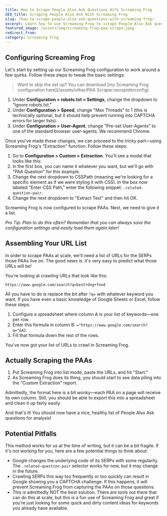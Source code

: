 ```yaml
---
title: How to Scrape People Also Ask Questions With Screaming Frog
SEO_title: Scraping People Also Ask With Screaming Frog
slug: /how-to-scrape-people-also-ask-questions-with-screaming-frog/
excerpt: Learn how to use Screaming Frog to scrape People Also Ask questions directly from SERPs.
featured_image: /assets/img/screaming-frog-paa-scrape.jpeg
redirect_from: 
category: Screaming Frog
---
```


## Configuring Screaming Frog

Let's start by setting up our Screaming Frog configuration to work around a few quirks. Follow these steps to tweak the basic settings:

> Want to skip the set up? You can download [my Screaming Frog configuration here](/assets/other/PAA Scraper.seospiderconfig).

1. Under **Configuration > robots.txt > Settings**, change the dropdown to "Ignore robots.txt."
2. Under **Configuration > Speed**, change "Max Threads" to 1 (this is technically optional, but it should help prevent running into CAPTCHA errors for larger lists).
3. Under **Configuration > User-Agent**, change "Pre-set User-Agents" to one of the standard browser user-agents. We recommend Chrome.

Once you've made these changes, we can proceed to the tricky part—using Screaming Frog's "Extraction" function. Follow these steps:

1. Go to **Configuration > Custom > Extraction**. You'll see a modal that looks like this:
2. In the first box, you can name it whatever you want, but we'll go with "PAA Question" for this example.
3. Change the next dropdown to CSSPath (meaning we're looking for a specific element as if we were styling it with CSS). In the box now labeled "Enter CSS Path," enter the following snippet: `.related-question-pair`.
4. Change the next dropdown to "Extract Text" and then hit OK.

Screaming Frog is now configured to scrape PAAs. Next, we need to give it a list.

*Pro Tip: Plan to do this often? Remember that you can always save the configuration settings and easily load them again later!*

## Assembling Your URL List

In order to scrape PAAs at scale, we'll need a list of URLs for the SERPs those PAAs live on. The good news is: it's very easy to predict what those URLs will be!

You're looking at crawling URLs that look like this:

`https://www.google.com/search?q=best+dog+food`


All you have to do is replace the bit after `?q=` with whatever keyword you want. If you have even a basic knowledge of Google Sheets or Excel, follow these steps:

1. Configure a spreadsheet where column A is your list of keywords—one per row.
2. Enter this formula in column B: `="https://www.google.com/search?q="&A2`.
3. Fill that formula down the rest of the rows.

You've now got your list of URLs to crawl in Screaming Frog.

## Actually Scraping the PAAs

1. Put Screaming Frog into list mode, paste the URLs, and hit "Start."
2. As Screaming Frog does its thing, you should start to see data piling into the "Custom Extraction" report.

Admittedly, the format here is a bit wonky—each PAA on a page will receive its own column. Still, you should be able to export this into a spreadsheet and clean it up fairly easily.

And that's it! You should now have a nice, healthy list of People Also Ask questions for analysis!

## Potential Pitfalls

This method works for us at the time of writing, but it can be a bit fragile. If it's not working for you, here are a few potential things to think about:

- Google changes the underlying code of its SERPs with some regularity. The `.related-question-pair` selector works for now, but it may change in the future.
- Crawling SERPs this way too frequently or too quickly can result in Google showing you a CAPTCHA challenge. If this happens, it will prevent Screaming Frog from capturing the PAAs on those questions.
- This is admittedly NOT the best solution. There are tools out there that can do this at scale, but this is a fun use of Screaming Frog and great if you’re just looking for some quick and dirty content ideas for keywords you already have available.